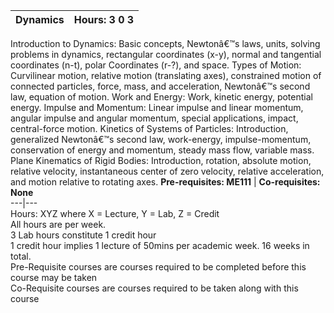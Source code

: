 **Dynamics** | **Hours: 3 0 3**  
---|---  
Introduction to Dynamics: Basic concepts, Newtonâ€™s laws, units, solving problems in dynamics, rectangular coordinates (x-y), normal and tangential coordinates (n-t), polar Coordinates (r-?), and space. Types of Motion: Curvilinear motion, relative motion (translating axes), constrained motion of connected particles, force, mass, and acceleration, Newtonâ€™s second law, equation of motion. Work and Energy: Work, kinetic energy, potential energy. Impulse and Momentum: Linear impulse and linear momentum, angular impulse and angular momentum, special applications, impact, central-force motion. Kinetics of Systems of Particles: Introduction, generalized Newtonâ€™s second law, work-energy, impulse-momentum, conservation of energy and momentum, steady mass flow, variable mass. Plane Kinematics of Rigid Bodies: Introduction, rotation, absolute motion, relative velocity, instantaneous center of zero velocity, relative acceleration, and motion relative to rotating axes.
**Pre-requisites: ME111** | **Co-requisites: None**  
---|---  
Hours: XYZ where X = Lecture, Y = Lab, Z = Credit  
All hours are per week.  
3 Lab hours constitute 1 credit hour  
1 credit hour implies 1 lecture of 50mins per academic week. 16 weeks in total.  
Pre-Requisite courses are courses required to be completed before this course may be taken  
Co-Requisite courses are courses required to be taken along with this course
